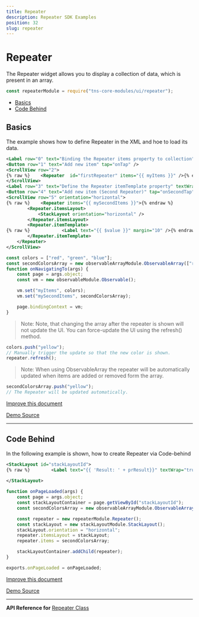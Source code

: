```yaml
---
title: Repeater
description: Repeater SDK Examples
position: 32
slug: repeater
---
```


# Repeater

The Repeater widget allows you to display a collection of data, which is present in an array.

```JavaScript
const repeaterModule = require("tns-core-modules/ui/repeater");
```

* [Basics](#basics)
* [Code Behind](#code-behind)


## Basics

The example shows how to define Repeater in the XML and hoe to load its data. 

```XML
<Label row="0" text="Binding the Repeater items property to collection" textWrap="true" />
<Button row="1" text="Add new item" tap="onTap" />
<ScrollView row="2">
{% raw %}    <Repeater  id="firstRepeater" items="{{ myItems }}" />{% endraw %}
</ScrollView>
<Label row="3" text="Define the Repeater itemTemplate property" textWrap="true" />
<Button row="4" text="Add new item (Second Repeater)" tap="onSecondTap" />
<ScrollView row="5" orientation="horizontal">
{% raw %}    <Repeater items="{{ mySecondItems }}">{% endraw %}
        <Repeater.itemsLayout>
            <StackLayout orientation="horizontal" />
        </Repeater.itemsLayout>
        <Repeater.itemTemplate>
{% raw %}            <Label text="{{ $value }}" margin="10" />{% endraw %}
        </Repeater.itemTemplate>
    </Repeater>
</ScrollView>
```

```JavaScript
const colors = ["red", "green", "blue"];
const secondColorsArray = new observableArrayModule.ObservableArray(["red", "green", "blue"]);
function onNavigatingTo(args) {
    const page = args.object;
    const vm = new observableModule.Observable();

    vm.set("myItems", colors);
    vm.set("mySecondItems", secondColorsArray);

    page.bindingContext = vm;
}
```

> Note: Note, that changing the array after the repeater is shown will not update the UI. You can force-update the UI using the refresh() method.

```JavaScript
colors.push("yellow");
// Manually trigger the update so that the new color is shown.
repeater.refresh();
```

> Note: When using ObservableArray the repeater will be automatically updated when items are added or removed form the array.

```JavaScript
secondColorsArray.push("yellow");
// The Repeater will be updated automatically.
```

[Improve this document](undefined/edit/master/app/ui/repeater/basics/article.md)

[Demo Source](undefined/edit/master/app/ui/repeater/basics)

---

## Code Behind

In the following example is shown, how to create Repeater via Code-behind

```XML
<StackLayout id="stackLayoutId">
{% raw %}        <Label text="{{ 'Result: ' + prResult}}" textWrap="true" />{% endraw %}
        
</StackLayout>
```

```JavaScript
function onPageLoaded(args) {
    const page = args.object;
    const stackLayoutContainer = page.getViewById("stackLayoutId");
    const secondColorsArray = new observableArrayModule.ObservableArray(["red", "green", "blue"]);

    const repeater = new repeaterModule.Repeater();
    const stackLayout = new stackLayoutModule.StackLayout();
    stackLayout.orientation = "horizontal";
    repeater.itemsLayout = stackLayout;
    repeater.items = secondColorsArray;

    stackLayoutContainer.addChild(repeater);
}

exports.onPageLoaded = onPageLoaded;
```

[Improve this document](undefined/edit/master/app/ui/repeater/code-behind/article.md)

[Demo Source](undefined/edit/master/app/ui/repeater/code-behind)

---


**API Reference for** [Repeater Class](https://docs.nativescript.org/api-reference/classes/_ui_repeater_.repeater)




